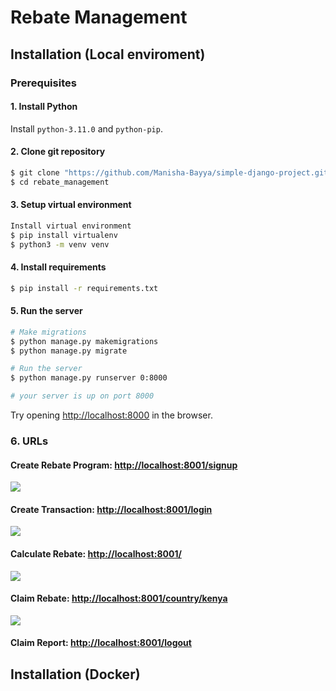 # Rebate Management
## Installation (Local enviroment)

### Prerequisites

#### 1. Install Python
Install ```python-3.11.0``` and ```python-pip```.

#### 2. Clone git repository
```bash
$ git clone "https://github.com/Manisha-Bayya/simple-django-project.git"
$ cd rebate_management
```
#### 3. Setup virtual environment
```bash
Install virtual environment
$ pip install virtualenv
$ python3 -m venv venv
```

#### 4. Install requirements
```bash
$ pip install -r requirements.txt
```

#### 5. Run the server
```bash
# Make migrations
$ python manage.py makemigrations
$ python manage.py migrate

# Run the server
$ python manage.py runserver 0:8000

# your server is up on port 8000
```
Try opening [http://localhost:8000](http://localhost:8000) in the browser.

### 6. URLs
#### Create Rebate Program: [http://localhost:8001/signup](http://localhost:8001/signup)
![](https://i.imgur.com/T1KkfXi.png)
#### Create Transaction: [http://localhost:8001/login](http://localhost:8001/login)
![](https://i.imgur.com/KvyiuU6.png)
#### Calculate Rebate: [http://localhost:8001/](http://localhost:8001/)
![](https://i.imgur.com/234qAiS.png)
#### Claim Rebate: [http://localhost:8001/country/kenya](http://localhost:8001/country/kenya)
![](https://i.imgur.com/3zh3YKd.png)
#### Claim Report: [http://localhost:8001/logout](http://localhost:8001/logout)


## Installation (Docker)


